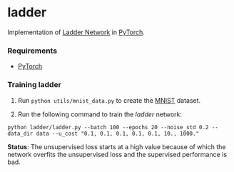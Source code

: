 # ladder

Implementation of [Ladder Network](https://arxiv.org/abs/1507.02672) in [PyTorch](http://pytorch.org/). 

### Requirements

- [PyTorch](http://pytorch.org/)

### Training ladder

1. Run ```python utils/mnist_data.py``` to create the [MNIST](http://yann.lecun.com/exdb/mnist/) dataset.

2. Run the following command to train the *ladder* network:

```python ladder/ladder.py --batch 100 --epochs 20 --noise_std 0.2 --data_dir data --u_cost "0.1, 0.1, 0.1, 0.1, 0.1, 10., 1000."```

**Status**: The unsupervised loss starts at a high value because of which the network overfits the unsupervised loss and the supervised performance is bad.
